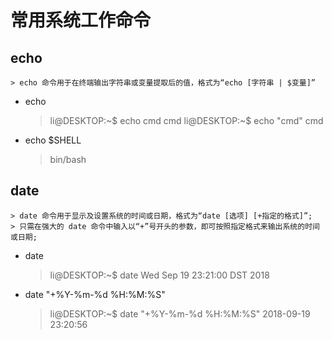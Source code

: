 # 常用系统工作命令

## echo

    > echo 命令用于在终端输出字符串或变量提取后的值，格式为“echo [字符串 | $变量]”

- echo
    > li@DESKTOP:~$ echo cmd
    > cmd
    > li@DESKTOP:~$ echo "cmd"
    > cmd
- echo $SHELL
    > bin/bash

## date

    > date 命令用于显示及设置系统的时间或日期，格式为“date [选项] [+指定的格式]”;
    > 只需在强大的 date 命令中输入以“+”号开头的参数，即可按照指定格式来输出系统的时间或日期;

- date
    > li@DESKTOP:~$ date
    > Wed Sep 19 23:21:00 DST 2018
- date "+%Y-%m-%d %H:%M:%S"
    > li@DESKTOP:~$ date "+%Y-%m-%d %H:%M:%S"
    > 2018-09-19 23:20:56
